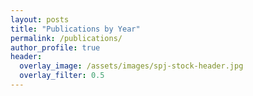 ```yaml
---
layout: posts
title: "Publications by Year"
permalink: /publications/
author_profile: true
header:
  overlay_image: /assets/images/spj-stock-header.jpg 
  overlay_filter: 0.5
---
```

